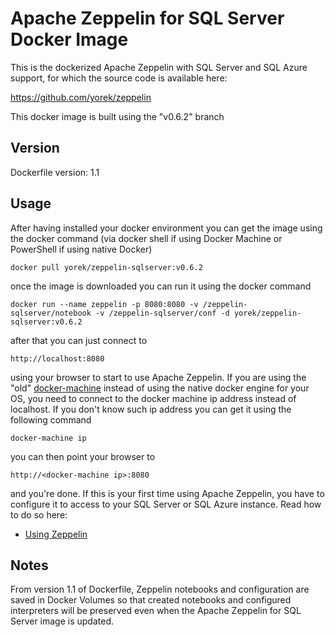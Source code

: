 # Apache Zeppelin for SQL Server Docker Image
This is the dockerized Apache Zeppelin with SQL Server and SQL Azure support, for which the source code is available here:

https://github.com/yorek/zeppelin

This docker image is built using the "v0.6.2" branch

## Version

Dockerfile version: 1.1

## Usage

After having installed your docker environment you can get the image using the docker command (via docker shell if using Docker Machine or PowerShell if using native Docker)

    docker pull yorek/zeppelin-sqlserver:v0.6.2

once the image is downloaded you can run it using the docker command

    docker run --name zeppelin -p 8080:8080 -v /zeppelin-sqlserver/notebook -v /zeppelin-sqlserver/conf -d yorek/zeppelin-sqlserver:v0.6.2

after that you can just connect to

    http://localhost:8080

using your browser to start to use Apache Zeppelin. If you are using the "old" [docker-machine](https://docs.docker.com/toolbox/overview/) instead of using the native docker engine for your OS, you need to connect to the docker machine ip address instead of localhost. If you don't know such ip address you can get it using the following command

    docker-machine ip

you can then point your browser to

    http://<docker-machine ip>:8080

and you're done. If this is your first time using Apache Zeppelin, you have to configure it to access to your SQL Server or SQL Azure instance. Read how to do so here:

 - [Using Zeppelin](https://github.com/yorek/zeppelin#using-zeppelin)

## Notes

From version 1.1 of Dockerfile, Zeppelin notebooks and configuration are saved in Docker Volumes so that created notebooks and configured interpreters will be preserved even when the Apache Zeppelin for SQL Server image is updated.
